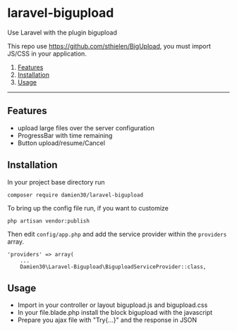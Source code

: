 # laravel-bigupload
Use Laravel with the plugin bigupload

This repo use https://github.com/sthielen/BigUpload, you must import JS/CSS in your application.

1. [Features](#features)
2. [Installation](#Installation)
3. [Usage](#Usage)

----

<a id="features"></a>
## Features
- upload large files over the server configuration 
- ProgressBar with time remaining
- Button upload/resume/Cancel

<a id="installation"></a>
## Installation

In your project base directory run

	composer require damien30/laravel-bigupload
	
To bring up the config file run, if you want to customize

	php artisan vendor:publish
	
Then edit `config/app.php` and add the service provider within the `providers` array.

	'providers' => array(
		...
		Damien30\Laravel-Bigupload\BiguploadServiceProvider::class,

<a id="usage"></a>
## Usage

- Import in your controller or layout bigupload.js and bigupload.css
- In your file.blade.php install the block bigupload with the javascript
- Prepare you ajax file with "Try{...}" and the response in JSON






